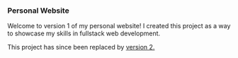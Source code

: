 ### Personal Website ###

Welcome to version 1 of my personal website! I created this project as a way to showcase my skills in fullstack web development.

This project has since been replaced by [version 2.](https://github.com/jmrocco/personal_website)
